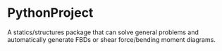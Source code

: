 # PythonProject
A statics/structures package that can solve general problems and automatically generate FBDs or shear force/bending moment diagrams.
